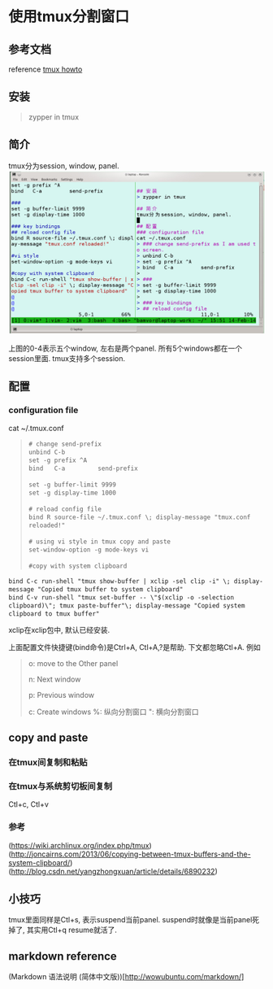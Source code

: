 # 使用tmux分割窗口

## 参考文档
reference [tmux howto](https://wiki.freebsdchina.org/software/t/tmux)

## 安装
> zypper in tmux

## 简介
tmux分为session, window, panel.
![tmux window and panel](tmux.jpg)

上图的0-4表示五个window, 左右是两个panel. 所有5个windows都在一个session里面. tmux支持多个session.

## 配置
### configuration file
cat ~/.tmux.conf
>     # change send-prefix
>     unbind C-b
>     set -g prefix ^A
>     bind   C-a         send-prefix
>     
>     set -g buffer-limit 9999
>     set -g display-time 1000
>     
>     # reload config file
>     bind R source-file ~/.tmux.conf \; display-message "tmux.conf reloaded!"
>     
>     # using vi style in tmux copy and paste
>     set-window-option -g mode-keys vi
>     
>     #copy with system clipboard
    bind C-c run-shell "tmux show-buffer | xclip -sel clip -i" \; display-message "Copied tmux buffer to system clipboard"
    bind C-v run-shell "tmux set-buffer -- \"$(xclip -o -selection clipboard)\"; tmux paste-buffer"\; display-message "Copied system clipboard to tmux buffer"

xclip在xclip包中, 默认已经安装.

上面配置文件快捷键(bind命令)是Ctrl+A, Ctl+A,?是帮助. 下文都忽略Ctl+A.
例如
> o: move to the Other panel
> 
> n: Next window
> 
> p: Previous window
> 
> c: Create windows
> %: 纵向分割窗口
> ": 横向分割窗口

## copy and paste
### 在tmux间复制和粘贴
[: 复制模式. 可以选择vim风格还是emcs风格. 我选择的是vim风格. 用hjkl等vim快捷键移动, 用空格开始复制区域的选择(区域会反白), 用回车结束.
]: paste.

### 在tmux与系统剪切板间复制
Ctl+c, Ctl+v

### 参考
(https://wiki.archlinux.org/index.php/tmux)
(http://joncairns.com/2013/06/copying-between-tmux-buffers-and-the-system-clipboard/)
(http://blog.csdn.net/yangzhongxuan/article/details/6890232)

## 小技巧
tmux里面同样是Ctl+s, 表示suspend当前panel. suspend时就像是当前panel死掉了, 其实用Ctl+q resume就活了.

## markdown reference
(Markdown 语法说明 (简体中文版))[http://wowubuntu.com/markdown/]

